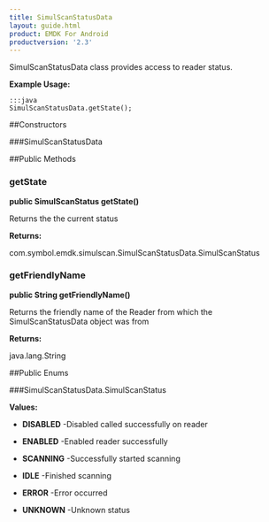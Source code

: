 ```yaml
---
title: SimulScanStatusData
layout: guide.html
product: EMDK For Android
productversion: '2.3'
---
```


SimulScanStatusData class provides access to reader status.
 
 

**Example Usage:**
	
	:::java	
	SimulScanStatusData.getState();


##Constructors

###SimulScanStatusData



##Public Methods

### getState

**public SimulScanStatus getState()**

Returns the the current status

**Returns:**

com.symbol.emdk.simulscan.SimulScanStatusData.SimulScanStatus

### getFriendlyName

**public String getFriendlyName()**

Returns the friendly name of the Reader from which the SimulScanStatusData 
 object was from

**Returns:**

java.lang.String

##Public Enums

###SimulScanStatusData.SimulScanStatus



**Values:**

* **DISABLED** -Disabled called successfully on reader

* **ENABLED** -Enabled reader successfully

* **SCANNING** -Successfully started scanning

* **IDLE** -Finished scanning

* **ERROR** -Error occurred

* **UNKNOWN** -Unknown status










